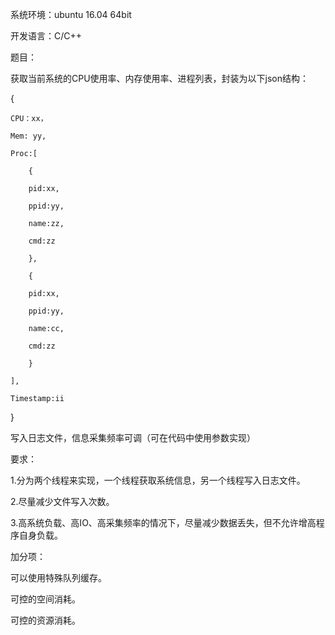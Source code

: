 系统环境：ubuntu 16.04 64bit

开发语言：C/C++

题目：

获取当前系统的CPU使用率、内存使用率、进程列表，封装为以下json结构：

{

    CPU：xx，

    Mem: yy,

    Proc:[

        {

        pid:xx,

        ppid:yy,

        name:zz,

        cmd:zz

        },

        {

        pid:xx,

        ppid:yy,

        name:cc,

        cmd:zz

        }

    ],

    Timestamp:ii

}

写入日志文件，信息采集频率可调（可在代码中使用参数实现）



要求：

1.分为两个线程来实现，一个线程获取系统信息，另一个线程写入日志文件。

2.尽量减少文件写入次数。

3.高系统负载、高IO、高采集频率的情况下，尽量减少数据丢失，但不允许增高程序自身负载。



加分项：

可以使用特殊队列缓存。

可控的空间消耗。

可控的资源消耗。